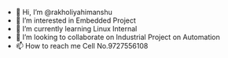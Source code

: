- 👋 Hi, I’m @rakholiyahimanshu
- 👀 I’m interested in Embedded Project
- 🌱 I’m currently learning Linux Internal
- 💞️ I’m looking to collaborate on Industrial Project on Automation
- 📫 How to reach me Cell No.9727556108

<!---
rakholiyahimanshu/rakholiyahimanshu is a ✨ special ✨ repository because its `README.md` (this file) appears on your GitHub profile.
You can click the Preview link to take a look at your changes.
--->
